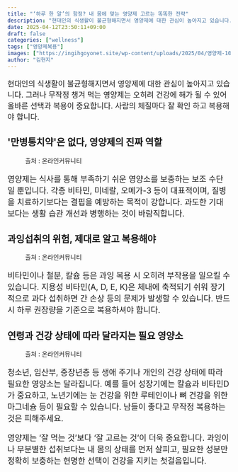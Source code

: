 ```yaml
---
title: "‘하루 한 알’의 함정? 내 몸에 맞는 영양제 고르는 똑똑한 전략"
description: "현대인의 식생활이 불균형해지면서 영양제에 대한 관심이 높아지고 있습니다. 그러나 무작정 챙겨 먹는 영양제는 오히려 건강에 해가 될 수 있어 올바른 선택과 복용이 중요합니다. 사람의 체질마다 잘 확인 하고 복용해야 합니다."
date: 2025-04-12T23:50:11+09:00
draft: false
categories: ["wellness"]
tags: ["영양제복용"]
images: ["https://ingihgoyonet.site/wp-content/uploads/2025/04/영양제-1024x683.jpg", "https://ingihgoyonet.site/wp-content/uploads/2025/04/양양제효능-1024x683.jpg", "https://ingihgoyonet.site/wp-content/uploads/2025/04/영양섭취-1024x683.jpg"]
author: "김현지"
---
```


<p style="font-size:17px">현대인의 식생활이 불균형해지면서 영양제에 대한 관심이 높아지고 있습니다. 그러나 무작정 챙겨 먹는 영양제는 오히려 건강에 해가 될 수 있어 올바른 선택과 복용이 중요합니다. 사람의 체질마다 잘 확인 하고 복용해야 합니다.</p> <h2 >'만병통치약'은 없다, 영양제의 진짜 역할</h2> <figure ><img src="https://ingihgoyonet.site/wp-content/uploads/2025/04/영양제-1024x683.jpg" alt="" /><figcaption >출처 : 온라인커뮤니티</figcaption></figure> <p style="font-size:18px">영양제는 식사를 통해 부족하기 쉬운 영양소를 보충하는 보조 수단일 뿐입니다. 각종 비타민, 미네랄, 오메가-3 등이 대표적이며, 질병을 치료하기보다는 결핍을 예방하는 목적이 강합니다. 과도한 기대보다는 생활 습관 개선과 병행하는 것이 바람직합니다.</p> <h2 >과잉섭취의 위험, 제대로 알고 복용해야</h2> <figure ><img src="https://ingihgoyonet.site/wp-content/uploads/2025/04/양양제효능-1024x683.jpg" alt="" style="aspect-ratio:16/9;object-fit:cover"/><figcaption >출처 : 온라인커뮤니티</figcaption></figure> <p style="font-size:18px">비타민이나 철분, 칼슘 등은 과잉 복용 시 오히려 부작용을 일으킬 수 있습니다. 지용성 비타민(A, D, E, K)은 체내에 축적되기 쉬워 장기적으로 과다 섭취하면 간 손상 등의 문제가 발생할 수 있습니다. 반드시 하루 권장량을 기준으로 복용하셔야 합니다.</p> <h2 >연령과 건강 상태에 따라 달라지는 필요 영양소</h2> <figure ><img src="https://ingihgoyonet.site/wp-content/uploads/2025/04/영양섭취-1024x683.jpg" alt="" style="aspect-ratio:16/9;object-fit:cover"/><figcaption >출처 : 온라인커뮤니티</figcaption></figure> <p style="font-size:18px">청소년, 임산부, 중장년층 등 생애 주기나 개인의 건강 상태에 따라 필요한 영양소는 달라집니다. 예를 들어 성장기에는 칼슘과 비타민D가 중요하고, 노년기에는 눈 건강을 위한 루테인이나 뼈 건강을 위한 마그네슘 등이 필요할 수 있습니다. 남들이 좋다고 무작정 복용하는 것은 피해주세요.</p> <p style="font-size:18px">영양제는 ‘잘 먹는 것’보다 ‘잘 고르는 것’이 더욱 중요합니다. 과잉이나 무분별한 섭취보다는 내 몸의 상태를 먼저 살피고, 필요한 성분만 정확히 보충하는 현명한 선택이 건강을 지키는 첫걸음입니다.</p>